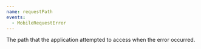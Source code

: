 ```yaml
---
name: requestPath
events:
  - MobileRequestError
---
```


The path that the application attempted to access when the error occurred.
